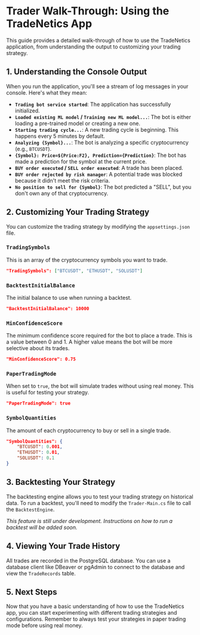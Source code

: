 # Trader Walk-Through: Using the TradeNetics App

This guide provides a detailed walk-through of how to use the TradeNetics application, from understanding the output to customizing your trading strategy.

## 1. Understanding the Console Output

When you run the application, you'll see a stream of log messages in your console. Here's what they mean:

*   **`Trading bot service started`**: The application has successfully initialized.
*   **`Loaded existing ML model` / `Training new ML model...`**: The bot is either loading a pre-trained model or creating a new one.
*   **`Starting trading cycle...`**: A new trading cycle is beginning. This happens every 5 minutes by default.
*   **`Analyzing {Symbol}...`**: The bot is analyzing a specific cryptocurrency (e.g., `BTCUSDT`).
*   **`{Symbol}: Price=${Price:F2}, Prediction={Prediction}`**: The bot has made a prediction for the symbol at the current price.
*   **`BUY order executed` / `SELL order executed`**: A trade has been placed.
*   **`BUY order rejected by risk manager`**: A potential trade was blocked because it didn't meet the risk criteria.
*   **`No position to sell for {Symbol}`**: The bot predicted a "SELL", but you don't own any of that cryptocurrency.

## 2. Customizing Your Trading Strategy

You can customize the trading strategy by modifying the `appsettings.json` file.

### `TradingSymbols`

This is an array of the cryptocurrency symbols you want to trade.

```json
"TradingSymbols": ["BTCUSDT", "ETHUSDT", "SOLUSDT"]
```

### `BacktestInitialBalance`

The initial balance to use when running a backtest.

```json
"BacktestInitialBalance": 10000
```

### `MinConfidenceScore`

The minimum confidence score required for the bot to place a trade. This is a value between 0 and 1. A higher value means the bot will be more selective about its trades.

```json
"MinConfidenceScore": 0.75
```

### `PaperTradingMode`

When set to `true`, the bot will simulate trades without using real money. This is useful for testing your strategy.

```json
"PaperTradingMode": true
```

### `SymbolQuantities`

The amount of each cryptocurrency to buy or sell in a single trade.

```json
"SymbolQuantities": {
    "BTCUSDT": 0.001,
    "ETHUSDT": 0.01,
    "SOLUSDT": 0.1
}
```

## 3. Backtesting Your Strategy

The backtesting engine allows you to test your trading strategy on historical data. To run a backtest, you'll need to modify the `Trader-Main.cs` file to call the `BacktestEngine`.

*This feature is still under development. Instructions on how to run a backtest will be added soon.*

## 4. Viewing Your Trade History

All trades are recorded in the PostgreSQL database. You can use a database client like DBeaver or pgAdmin to connect to the database and view the `TradeRecords` table.

## 5. Next Steps

Now that you have a basic understanding of how to use the TradeNetics app, you can start experimenting with different trading strategies and configurations. Remember to always test your strategies in paper trading mode before using real money.
